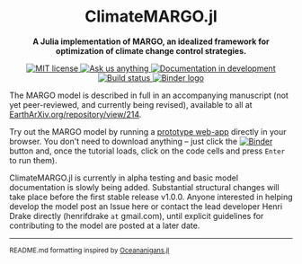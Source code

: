 <!-- Title -->
<h1 align="center">
  ClimateMARGO.jl
</h1>

<!-- description -->
<p align="center">
  <strong> A Julia implementation of <b>MARGO</b>, an idealized framework for optimization of climate change control strategies.</strong>
</p>

<!-- Information badges -->
<p align="center">
  <a href="https://mit-license.org">
    <img alt="MIT license" src="https://img.shields.io/badge/License-MIT-blue.svg?style=flat-square">
  </a>
  <a href="https://github.com/ClimateMARGO/ClimateMARGO.jl/issues/new">
    <img alt="Ask us anything" src="https://img.shields.io/badge/Ask%20us-anything-1abc9c.svg?style=flat-square">
  </a>
  <a href="https://ClimateMARGO.github.io/ClimateMARGO.jl/dev/">
    <img alt="Documentation in development" src="https://img.shields.io/badge/docs-latest-blue.svg?style=flat-square">
  </a>
  <a href="https://travis-ci.com/ClimateMARGO/ClimateMARGO.jl">
    <img alt="Build status" src="https://travis-ci.com/ClimateMARGO/ClimateMARGO.jl.svg?branch=master">
  </a>
  <a href="https://mybinder.org/v2/gh/ClimateMARGO/ClimateWidgets/main?urlpath=pluto/open?path=MARGO_optimization_dashboard.jl">
    <img alt="Binder logo" src="https://mybinder.org/badge_logo.svg">
  </a>

</p>

<!-- CI/CD badges -->

The MARGO model is described in full in an accompanying manuscript (not yet peer-reviewed, and currently being revised), available to all at [EarthArXiv.org/repository/view/214](https://eartharxiv.org/repository/view/214/).

Try out the MARGO model by running a [prototype web-app](https://github.com/ClimateMARGO/ClimateWidgets) directly in your browser. You don't need to download anything – just click the [![Binder](https://mybinder.org/badge_logo.svg)](https://mybinder.org/v2/gh/ClimateMARGO/ClimateWidgets/main?urlpath=pluto/open?path=MARGO_optimization_dashboard.jl) button and, once the tutorial loads, click on the code cells and press ``Enter`` to run them).

ClimateMARGO.jl is currently in alpha testing and basic model documentation is slowly being added. Substantial structural changes will take place before the first stable release v1.0.0. Anyone interested in helping develop the model post an Issue here or contact the lead developer Henri Drake directly (henrifdrake `at` gmail.com), until explicit guidelines for contributing to the model are posted at a later date.


----
<small>README.md formatting inspired by [Oceananigans.jl](https://github.com/CliMA/Oceananigans.jl)</small>
